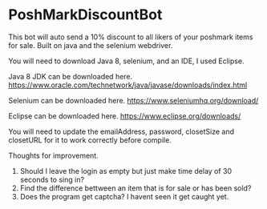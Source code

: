 # PoshMarkDiscountBot
This bot will auto send a 10% discount to all likers of your poshmark items for sale.  Built on java and the selenium webdriver.


You will need to download Java 8, selenium, and an IDE, I used Eclipse.

Java 8 JDK can be downloaded here.
https://www.oracle.com/technetwork/java/javase/downloads/index.html

Selenium can be downloaded here.
https://www.seleniumhq.org/download/

Eclipse can be downloaded here.
https://www.eclipse.org/downloads/

You will need to update the emailAddress, password, closetSize and closetURL for it to work correctly before compile.

Thoughts for improvement.  

1. Should I leave the login as empty but just make time delay of 30 seconds to sing in?
2. Find the difference bettween an item that is for sale or has been sold?
3. Does the program get captcha? I havent seen it get caught yet.
